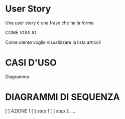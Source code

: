 # User Story

Una user story è una frase che ha la forma

COME <RUOLO> VOGLIO <COSA>

Come utente voglio visualizzare la lista articoli


# CASI D'USO

Diagramma


# DIAGRAMMI DI SEQUENZA

[ ] AZIONE 1
  [ ] step 1
  [ ] step 2
  ....
